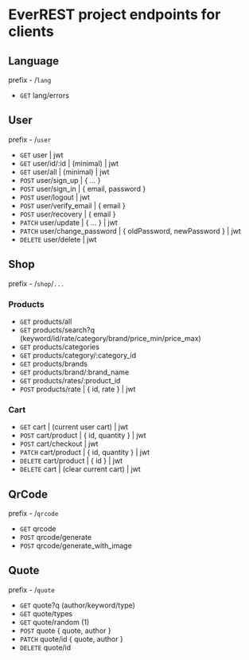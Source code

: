 # EverREST project endpoints for clients

## Language

prefix - /`lang`

- `GET` lang/errors

## User

prefix - /`user`

- `GET` user | jwt
- `GET` user/id/:id | (minimal) | jwt
- `GET` user/all | (minimal) | jwt
- `POST` user/sign_up | { ... }
- `POST` user/sign_in | { email, password }
- `POST` user/logout | jwt
- `POST` user/verify_email | { email }
- `POST` user/recovery | { email }
- `PATCH` user/update | { ... } | jwt
- `PATCH` user/change_password | { oldPassword, newPassword } | jwt
- `DELETE` user/delete | jwt

## Shop

prefix - /`shop`/`...`

### Products

- `GET` products/all
- `GET` products/search?q (keyword/id/rate/category/brand/price_min/price_max)
- `GET` products/categories
- `GET` products/category/:category_id
- `GET` products/brands
- `GET` products/brand/:brand_name
- `GET` products/rates/:product_id
- `POST` products/rate | { id, rate } | jwt

### Cart

- `GET` cart | (current user cart) | jwt
- `POST` cart/product | { id, quantity } | jwt
- `POST` cart/checkout | jwt
- `PATCH` cart/product | { id, quantity } | jwt
- `DELETE` cart/product | { id } | jwt
- `DELETE` cart | (clear current cart) | jwt

## QrCode

prefix - /`qrcode`

- `GET` qrcode
- `POST` qrcode/generate
- `POST` qrcode/generate_with_image

## Quote

prefix - /`quote`

- `GET` quote?q (author/keyword/type)
- `GET` quote/types
- `GET` quote/random (1)
- `POST` quote { quote, author }
- `PATCH` quote/id { quote, author }
- `DELETE` quote/id